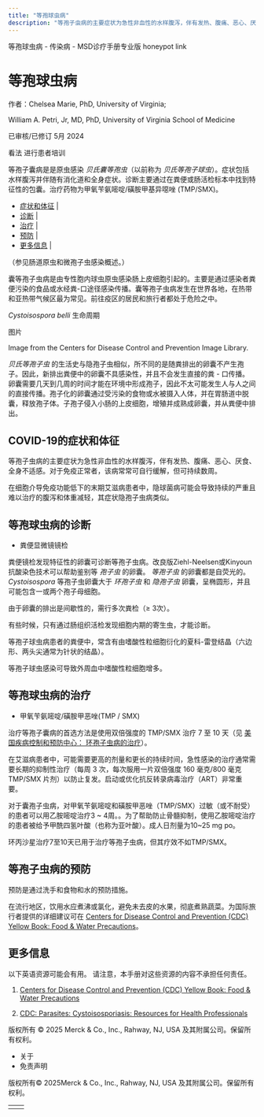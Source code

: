 ```yaml
---
title: "等孢球虫病"
description: "等孢子虫病的主要症状为急性非血性的水样腹泻，伴有发热、腹痛、恶心、厌食、全身不适感。对于免疫正常者，该病常常可自行缓解，但可持续数周。"
---
```


﻿等孢球虫病 \- 传染病 \- MSD诊疗手册专业版 honeypot link

# 等孢球虫病

作者：Chelsea Marie, PhD, University of Virginia;

William A. Petri, Jr, MD, PhD, University of Virginia School of Medicine

已审核/已修订 5月 2024

看法 进行患者培训

等孢子囊病是是原虫感染 _贝氏囊等孢虫_（以前称为 _贝氏等孢子球虫_）。症状包括水样腹泻并伴随有消化道和全身症状。诊断主要通过在粪便或肠活检标本中找到特征性的包囊。治疗药物为甲氧苄氨嘧啶/磺胺甲基异噁唑 (TMP/SMX)。

- [症状和体征](#症状和体征_v39686087_zh) \|
- [诊断](#诊断_v39686092_zh) \|
- [治疗](#治疗_v39686105_zh) \|
- [预防](#预防_v90907277_zh) \|
- [更多信息](#更多信息_v90907283_zh) \|

（参见肠道原虫和微孢子虫感染概述。）

囊等孢子虫病是由专性胞内球虫原虫感染肠上皮细胞引起的。主要是通过感染者粪便污染的食品或水经粪-口途径感染传播。囊等孢子虫病发生在世界各地，在热带和亚热带气候区最为常见。前往疫区的居民和旅行者都处于危险之中。

_Cystoisospora belli_ 生命周期



图片

Image from the Centers for Disease Control and Prevention Image Library.

_贝氏等孢子虫_ 的生活史与隐孢子虫相似，所不同的是随粪排出的卵囊不产生孢子。因此，新排出粪便中的卵囊不具感染性，并且不会发生直接的粪 \- 口传播。卵囊需要几天到几周的时间才能在环境中形成孢子，因此不太可能发生人与人之间的直接传播。孢子化的卵囊通过受污染的食物或水被摄入人体，并在胃肠道中脱囊，释放孢子体。子孢子侵入小肠的上皮细胞，增殖并成熟成卵囊，并从粪便中排出。

## COVID-19的症状和体征

等孢子虫病的主要症状为急性非血性的水样腹泻，伴有发热、腹痛、恶心、厌食、全身不适感。对于免疫正常者，该病常常可自行缓解，但可持续数周。

在细胞介导免疫功能低下的末期艾滋病患者中，隐球菌病可能会导致持续的严重且难以治疗的腹泻和体重减轻，其症状隐孢子虫病类似。

## 等孢球虫病的诊断

- 粪便显微镜镜检


粪便镜检发现特征性的卵囊可诊断等孢子虫病。改良版Ziehl-Neelsen或Kinyoun抗酸染色技术可以帮助鉴别等 _孢子虫_ 的卵囊。 _等孢子虫_ 的卵囊都是自荧光的。 _Cystoisospora_ 等孢子虫卵囊大于 _环孢子虫_ 和 _隐孢子虫_ 卵囊，呈椭圆形，并且可能包含一或两个孢子母细胞。

由于卵囊的排出是间歇性的，需行多次粪检（≥ 3次）。

有些时候，只有通过肠组织活检发现细胞内期的寄生虫，才能诊断。

等孢子球虫病患者的粪便中，常含有由嗜酸性粒细胞衍化的夏科-雷登结晶（六边形、两头尖通常为针状的结晶）。

等孢子球虫感染可导致外周血中嗜酸性粒细胞增多。

## 等孢球虫病的治疗

- 甲氧苄氨嘧啶/磺胺甲恶唑(TMP / SMX)


治疗等孢子囊病的首选方法是使用双倍强度的 TMP/SMX 治疗 7 至 10 天（见 [美国疾病控制和预防中心： 环孢子虫病的治疗](https://www.cdc.gov/parasites/cyclosporiasis/health_professionals/tx.html)）。

在艾滋病患者中，可能需要更高的剂量和更长的持续时间，急性感染的治疗通常需要长期的抑制性治疗（每周 3 次，每次服用一片双倍强度 160 毫克/800 毫克 TMP/SMX 片剂）以防止复发。启动或优化抗反转录病毒治疗（ART）非常重要。

对于囊孢子虫病，对甲氧苄氨嘧啶和磺胺甲恶唑（TMP/SMX）过敏（或不耐受）的患者可以用乙胺嘧啶治疗3 ~ 4周。。为了帮助防止骨髓抑制，使用乙胺嘧啶治疗的患者被给予甲酰四氢叶酸（也称为亚叶酸）。成人日剂量为10~25 mg po。

环丙沙星治疗7至10天已用于治疗等孢子虫病，但其疗效不如TMP/SMX。

## 等孢子虫病的预防

预防是通过洗手和食物和水的预防措施。

在流行地区，饮用水应煮沸或氯化，避免未去皮的水果，彻底煮熟蔬菜。为国际旅行者提供的详细建议可在 [Centers for Disease Control and Prevention (CDC) Yellow Book: Food & Water Precautions](https://wwwnc.cdc.gov/travel/yellowbook/2020/preparing-international-travelers/food-and-water-precautions)。

## 更多信息

以下英语资源可能会有用。 请注意，本手册对这些资源的内容不承担任何责任。

1. [Centers for Disease Control and Prevention (CDC) Yellow Book: Food & Water Precautions](https://wwwnc.cdc.gov/travel/yellowbook/2020/preparing-international-travelers/food-and-water-precautions)

2. [CDC: Parasites: Cystoisosporiasis: Resources for Health Professionals](https://www.cdc.gov/parasites/cystoisospora/health_professionals/index.html)




版权所有 © 2025
Merck & Co., Inc., Rahway, NJ, USA 及其附属公司。保留所有权利。

- 关于
- 免责声明

版权所有© 2025Merck & Co., Inc., Rahway, NJ, USA 及其附属公司。保留所有权利。

|     |     |
| --- | --- |
|  |  |